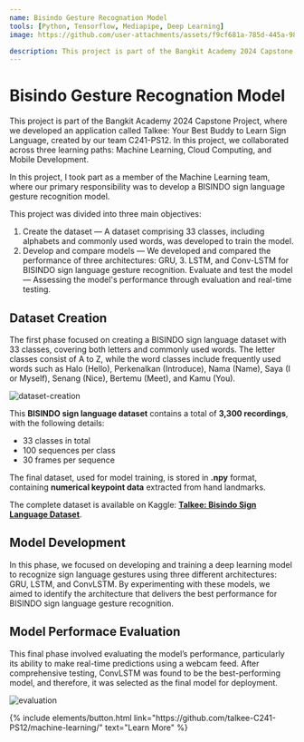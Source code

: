 ```yaml
---
name: Bisindo Gesture Recognation Model
tools: [Python, Tensorflow, Mediapipe, Deep Learning]
image: https://github.com/user-attachments/assets/f9cf681a-785d-445a-9816-e328166fd829

description: This project is part of the Bangkit Academy 2024 Capstone Project. It aims to develop a dataset of 33 classes, including alphabets and commonly used words. The project also compares the performance of GRU, LSTM, and Conv-LSTM models for BISINDO sign language gesture recognition.
---
```


# Bisindo Gesture Recognation Model

This project is part of the Bangkit Academy 2024 Capstone Project, where we developed an application called Talkee: Your Best Buddy to Learn Sign Language, created by our team C241-PS12. In this project, we collaborated across three learning paths: Machine Learning, Cloud Computing, and Mobile Development.

In this project, I took part as a member of the Machine Learning team, where our primary responsibility was to develop a BISINDO sign language gesture recognition model.

This project was divided into three main objectives:
1. Create the dataset — A dataset comprising 33 classes, including alphabets and commonly used words, was developed to train the model.
2. Develop and compare models — We developed and compared the performance of three architectures: GRU, 3. LSTM, and Conv-LSTM for BISINDO sign language gesture recognition.
Evaluate and test the model — Assessing the model's performance through evaluation and real-time testing.


## Dataset Creation

The first phase focused on creating a BISINDO sign language dataset with 33 classes, covering both letters and commonly used words. The letter classes consist of A to Z, while the word classes include frequently used words such as Halo (Hello), Perkenalkan (Introduce), Nama (Name), Saya (I or Myself), Senang (Nice), Bertemu (Meet), and Kamu (You).

![dataset-creation](https://github.com/user-attachments/assets/1c8d5703-a4b2-40bf-b341-632686ee8f53)

This **BISINDO sign language dataset** contains a total of **3,300 recordings**, with the following details:  
- 33 classes in total  
- 100 sequences per class  
- 30 frames per sequence  

The final dataset, used for model training, is stored in **.npy** format, containing **numerical keypoint data** extracted from hand landmarks. 

The complete dataset is available on Kaggle: [**Talkee: Bisindo Sign Language Dataset**](https://www.kaggle.com/datasets/niputukarismadewi/talkee-bisindo-sign-language-dataset/data).


## Model Development

In this phase, we focused on developing and training a deep learning model to recognize sign language gestures using three different architectures: GRU, LSTM, and ConvLSTM. By experimenting with these models, we aimed to identify the architecture that delivers the best performance for BISINDO sign language gesture recognition.


## Model Performace Evaluation

This final phase involved evaluating the model’s performance, particularly its ability to make real-time predictions using a webcam feed. After comprehensive testing, ConvLSTM was found to be the best-performing model, and therefore, it was selected as the final model for deployment.

![evaluation](https://github.com/user-attachments/assets/10fed6d8-6f69-499e-b7cf-056188f41962)


<p class="text-center">
{% include elements/button.html link="https://github.com/talkee-C241-PS12/machine-learning/" text="Learn More" %}
</p>